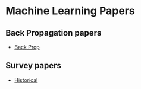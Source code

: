 # Machine Learning Papers

## Back Propagation papers
- [Back Prop](BackProp.md)


## Survey papers
- [Historical](Historical.md) 

